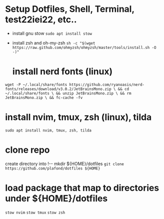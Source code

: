   
  # Setup Dotfiles, Shell, Terminal, test22iei22, etc..

- install gnu stow
  `sudo apt install stow`


- install zsh and oh-my-zsh
  `sh -c "$(wget https://raw.github.com/ohmyzsh/ohmyzsh/master/tools/install.sh -O -)"`

  # install nerd fonts (linux)
`wget -P ~/.local/share/fonts https://github.com/ryanoasis/nerd-fonts/releases/download/v3.0.2/JetBrainsMono.zip \
&& cd ~/.local/share/fonts \
&& unzip JetBrainsMono.zip \
&& rm JetBrainsMono.zip \
&& fc-cache -fv`


# install nvim, tmux, zsh (linux), tilda
`sudo apt install nvim, tmux, zsh, tilda`

# clone repo

create directory into 
!-- mkdir ${HOME}/dotfiles
`git clone https://github.com/plafond/dotfiles ${HOME}`


# load package that map to directories under ${HOME}/dotfiles
`stow nvim`
`stow tmux`
`stow zsh`
